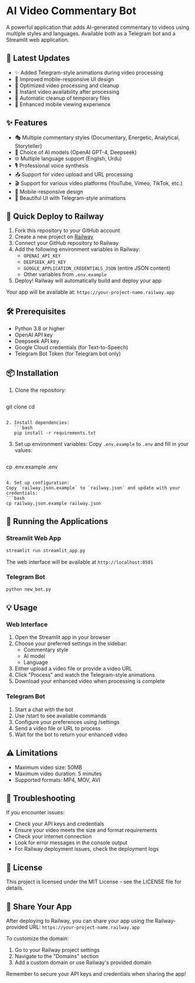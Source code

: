 # AI Video Commentary Bot

A powerful application that adds AI-generated commentary to videos using multiple styles and languages. Available both as a Telegram bot and a Streamlit web application.

## 🎯 Latest Updates

- ✨ Added Telegram-style animations during video processing
- 🎨 Improved mobile-responsive UI design
- 🚀 Optimized video processing and cleanup
- 💾 Instant video availability after processing
- 🔄 Automatic cleanup of temporary files
- 📱 Enhanced mobile viewing experience

## ✨ Features

- 🎭 Multiple commentary styles (Documentary, Energetic, Analytical, Storyteller)
- 🤖 Choice of AI models (OpenAI GPT-4, Deepseek)
- 🌐 Multiple language support (English, Urdu)
- 🎙️ Professional voice synthesis
- 📤 Support for video upload and URL processing
- 🎬 Support for various video platforms (YouTube, Vimeo, TikTok, etc.)
- 📱 Mobile-responsive design
- 🎨 Beautiful UI with Telegram-style animations

## 🚀 Quick Deploy to Railway

1. Fork this repository to your GitHub account
2. Create a new project on [Railway](https://railway.app/)
3. Connect your GitHub repository to Railway
4. Add the following environment variables in Railway:
   - `OPENAI_API_KEY`
   - `DEEPSEEK_API_KEY`
   - `GOOGLE_APPLICATION_CREDENTIALS_JSON` (entire JSON content)
   - Other variables from `.env.example`
5. Deploy! Railway will automatically build and deploy your app

Your app will be available at: `https://your-project-name.railway.app`

## 🛠️ Prerequisites

- Python 3.8 or higher
- OpenAI API key
- Deepseek API key
- Google Cloud credentials (for Text-to-Speech)
- Telegram Bot Token (for Telegram bot only)

## 📦 Installation

1. Clone the repository:
   ```bash
git clone <repository-url>
cd <repository-directory>
```

2. Install dependencies:
   ```bash
   pip install -r requirements.txt
   ```

3. Set up environment variables:
Copy `.env.example` to `.env` and fill in your values:
   ```bash
cp .env.example .env
```

4. Set up configuration:
Copy `railway.json.example` to `railway.json` and update with your credentials:
```bash
cp railway.json.example railway.json
```

## 🚀 Running the Applications

### Streamlit Web App
```bash
streamlit run streamlit_app.py
```
The web interface will be available at `http://localhost:8501`

### Telegram Bot
```bash
python new_bot.py
```

## 💡 Usage

### Web Interface
1. Open the Streamlit app in your browser
2. Choose your preferred settings in the sidebar:
   - Commentary style
   - AI model
   - Language
3. Either upload a video file or provide a video URL
4. Click "Process" and watch the Telegram-style animations
5. Download your enhanced video when processing is complete

### Telegram Bot
1. Start a chat with the bot
2. Use /start to see available commands
3. Configure your preferences using /settings
4. Send a video file or URL to process
5. Wait for the bot to return your enhanced video

## ⚠️ Limitations

- Maximum video size: 50MB
- Maximum video duration: 5 minutes
- Supported formats: MP4, MOV, AVI

## 🔧 Troubleshooting

If you encounter issues:
- Check your API keys and credentials
- Ensure your video meets the size and format requirements
- Check your internet connection
- Look for error messages in the console output
- For Railway deployment issues, check the deployment logs

## 📝 License

This project is licensed under the MIT License - see the LICENSE file for details.

## 🔗 Share Your App

After deploying to Railway, you can share your app using the Railway-provided URL:
`https://your-project-name.railway.app`

To customize the domain:
1. Go to your Railway project settings
2. Navigate to the "Domains" section
3. Add a custom domain or use Railway's provided domain

Remember to secure your API keys and credentials when sharing the app! 